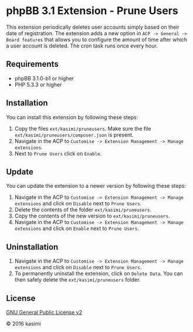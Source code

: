 phpBB 3.1 Extension - Prune Users
=====================

This extension periodically deletes user accounts simply based on their date of registration. The extension adds a new option in `ACP -> General -> Board features` that allows you to configure the amount of time after which a user account is deleted. The cron task runs once every hour.

## Requirements
* phpBB 3.1.0-b1 or higher
* PHP 5.3.3 or higher

## Installation
You can install this extension by following these steps:

1. Copy the files `ext/kasimi/pruneusers`. Make sure the file `ext/kasimi/pruneusers/composer.json` is present.
2. Navigate in the ACP to `Customise -> Extension Management -> Manage extensions`.
3. Next to `Prune Users` click on `Enable`.

## Update
You can update the extension to a newer version by following these steps:

1. Navigate in the ACP to `Customise -> Extension Management -> Manage extensions` and click on `Disable` next to `Prune Users`.
2. Delete the contents of the folder `ext/kasimi/pruneusers`.
3. Copy the contents of the new version to `ext/kasimi/pruneusers`.
4. Navigate in the ACP to `Customise -> Extension Management -> Manage extensions` and click on `Enable` next to `Prune Users`.

## Uninstallation
1. Navigate in the ACP to `Customise -> Extension Management -> Manage extensions` and click on `Disable` next to `Prune Users`.
2. To permanently uninstall the extension, click on `Delete Data`. You can then safely delete the `ext/kasimi/pruneusers` folder.

## License
[GNU General Public License v2](http://opensource.org/licenses/GPL-2.0)

© 2016 kasimi
